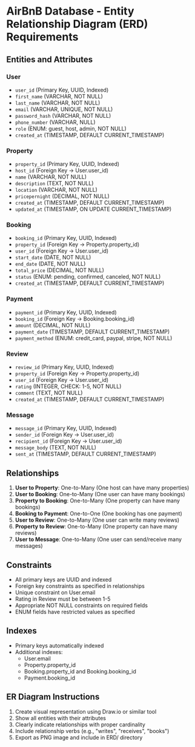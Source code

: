 # AirBnB Database - Entity Relationship Diagram (ERD) Requirements

## Entities and Attributes

### User
- `user_id` (Primary Key, UUID, Indexed)
- `first_name` (VARCHAR, NOT NULL)
- `last_name` (VARCHAR, NOT NULL)
- `email` (VARCHAR, UNIQUE, NOT NULL)
- `password_hash` (VARCHAR, NOT NULL)
- `phone_number` (VARCHAR, NULL)
- `role` (ENUM: guest, host, admin, NOT NULL)
- `created_at` (TIMESTAMP, DEFAULT CURRENT_TIMESTAMP)

### Property
- `property_id` (Primary Key, UUID, Indexed)
- `host_id` (Foreign Key → User.user_id)
- `name` (VARCHAR, NOT NULL)
- `description` (TEXT, NOT NULL)
- `location` (VARCHAR, NOT NULL)
- `pricepernight` (DECIMAL, NOT NULL)
- `created_at` (TIMESTAMP, DEFAULT CURRENT_TIMESTAMP)
- `updated_at` (TIMESTAMP, ON UPDATE CURRENT_TIMESTAMP)

### Booking
- `booking_id` (Primary Key, UUID, Indexed)
- `property_id` (Foreign Key → Property.property_id)
- `user_id` (Foreign Key → User.user_id)
- `start_date` (DATE, NOT NULL)
- `end_date` (DATE, NOT NULL)
- `total_price` (DECIMAL, NOT NULL)
- `status` (ENUM: pending, confirmed, canceled, NOT NULL)
- `created_at` (TIMESTAMP, DEFAULT CURRENT_TIMESTAMP)

### Payment
- `payment_id` (Primary Key, UUID, Indexed)
- `booking_id` (Foreign Key → Booking.booking_id)
- `amount` (DECIMAL, NOT NULL)
- `payment_date` (TIMESTAMP, DEFAULT CURRENT_TIMESTAMP)
- `payment_method` (ENUM: credit_card, paypal, stripe, NOT NULL)

### Review
- `review_id` (Primary Key, UUID, Indexed)
- `property_id` (Foreign Key → Property.property_id)
- `user_id` (Foreign Key → User.user_id)
- `rating` (INTEGER, CHECK: 1-5, NOT NULL)
- `comment` (TEXT, NOT NULL)
- `created_at` (TIMESTAMP, DEFAULT CURRENT_TIMESTAMP)

### Message
- `message_id` (Primary Key, UUID, Indexed)
- `sender_id` (Foreign Key → User.user_id)
- `recipient_id` (Foreign Key → User.user_id)
- `message_body` (TEXT, NOT NULL)
- `sent_at` (TIMESTAMP, DEFAULT CURRENT_TIMESTAMP)

## Relationships
1. **User to Property**: One-to-Many (One host can have many properties)
2. **User to Booking**: One-to-Many (One user can have many bookings)
3. **Property to Booking**: One-to-Many (One property can have many bookings)
4. **Booking to Payment**: One-to-One (One booking has one payment)
5. **User to Review**: One-to-Many (One user can write many reviews)
6. **Property to Review**: One-to-Many (One property can have many reviews)
7. **User to Message**: One-to-Many (One user can send/receive many messages)

## Constraints
- All primary keys are UUID and indexed
- Foreign key constraints as specified in relationships
- Unique constraint on User.email
- Rating in Review must be between 1-5
- Appropriate NOT NULL constraints on required fields
- ENUM fields have restricted values as specified

## Indexes
- Primary keys automatically indexed
- Additional indexes:
  - User.email
  - Property.property_id
  - Booking.property_id and Booking.booking_id
  - Payment.booking_id

## ER Diagram Instructions
1. Create visual representation using Draw.io or similar tool
2. Show all entities with their attributes
3. Clearly indicate relationships with proper cardinality
4. Include relationship verbs (e.g., "writes", "receives", "books")
5. Export as PNG image and include in ERD/ directory